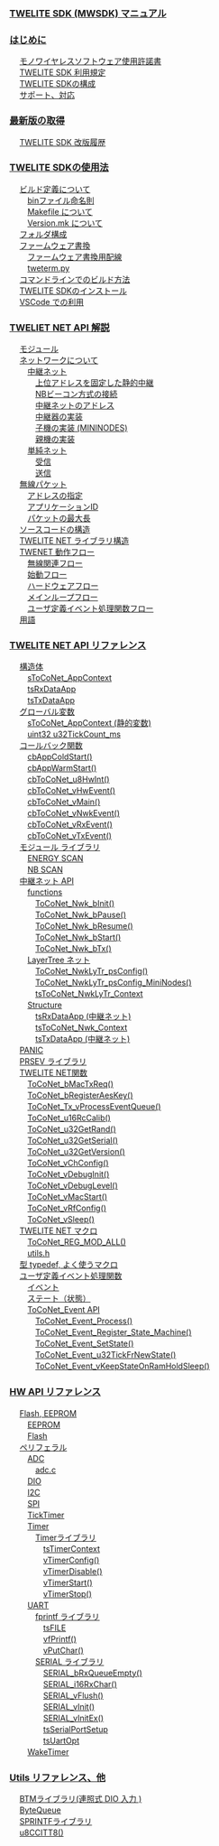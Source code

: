 
### [TWELITE SDK (MWSDK) マニュアル](content//README.md)


### [はじめに](content//overview/README.md)

　 [モノワイヤレスソフトウェア使用許諾書](content//overview/mwsla.md) <br />
　 [TWELITE SDK 利用規定](content//overview/policy.md) <br />
　 [TWELITE SDKの構成](content//overview/sdk_structure.md) <br />
　 [サポート、対応](content//overview/support.md) <br />

### [最新版の取得](content//latest/README.md)

　 [TWELITE SDK 改版履歴](content//latest/sdk_changes.md) <br />

### [TWELITE SDKの使用法](content//twelite-sdk-howto/README.md)

　 [ビルド定義について](content//twelite-sdk-howto/birudonitsuite/README.md) <br />
　　 [binファイル命名則](content//twelite-sdk-howto/birudonitsuite/binfuiru.md) <br />
　　 [Makefile について](content//twelite-sdk-howto/birudonitsuite/makefile-nitsuite.md) <br />
　　 [Version.mk について](content//twelite-sdk-howto/birudonitsuite/versionmk-nitsuite.md) <br />
　 [フォルダ構成](content//twelite-sdk-howto/derekutori.md) <br />
　 [ファームウェア書換](content//twelite-sdk-howto/fumuua/README.md) <br />
　　 [ファームウェア書換用配線](content//twelite-sdk-howto/fumuua/fumuua.md) <br />
　　 [tweterm.py](content//twelite-sdk-howto/fumuua/tweterm.py.md) <br />
　 [コマンドラインでのビルド方法](content//twelite-sdk-howto/komandoraindenobirudo.md) <br />
　 [TWELITE SDKのインストール](content//twelite-sdk-howto/twelite-sdknoinsutru.md) <br />
　 [VSCode での利用](content//twelite-sdk-howto/vscode-deno.md) <br />

### [TWELIET NET API 解説](content//twelite-net-api-expl/README.md)

　 [モジュール](content//twelite-net-api-expl/mojru.md) <br />
　 [ネットワークについて](content//twelite-net-api-expl/nettowkunitsuite/README.md) <br />
　　 [中継ネット](content//twelite-net-api-expl/nettowkunitsuite/netto-1/README.md) <br />
　　　 [上位アドレスを固定した静的中継](content//twelite-net-api-expl/nettowkunitsuite/netto-1/adoresuwoshita.md) <br />
　　　 [NBビーコン方式の接続](content//twelite-net-api-expl/nettowkunitsuite/netto-1/nbbkonno.md) <br />
　　　 [中継ネットのアドレス](content//twelite-net-api-expl/nettowkunitsuite/netto-1/nettonoadoresu.md) <br />
　　　 [中継器の実装](content//twelite-net-api-expl/nettowkunitsuite/netto-1/no-1.md) <br />
　　　 [子機の実装 (MININODES)](content//twelite-net-api-expl/nettowkunitsuite/netto-1/no-mininodes.md) <br />
　　　 [親機の実装](content//twelite-net-api-expl/nettowkunitsuite/netto-1/no.md) <br />
　　 [単純ネット](content//twelite-net-api-expl/nettowkunitsuite/netto/README.md) <br />
　　　 [受信](content//twelite-net-api-expl/nettowkunitsuite/netto/shou-xin.md) <br />
　　　 [送信](content//twelite-net-api-expl/nettowkunitsuite/netto/song-xin.md) <br />
　 [無線パケット](content//twelite-net-api-expl/paketto/README.md) <br />
　　 [アドレスの指定](content//twelite-net-api-expl/paketto/adoresuno.md) <br />
　　 [アプリケーションID](content//twelite-net-api-expl/paketto/apurikshonid.md) <br />
　　 [パケットの最大長](content//twelite-net-api-expl/paketto/pakettono.md) <br />
　 [ソースコードの構造](content//twelite-net-api-expl/ssukdono.md) <br />
　 [TWELITE NET  ライブラリ構造](content//twelite-net-api-expl/twelite-net-raiburari.md) <br />
　 [TWENET 動作フロー](content//twelite-net-api-expl/twenet-fur/README.md) <br />
　　 [無線関連フロー](content//twelite-net-api-expl/twenet-fur/fur-1.md) <br />
　　 [始動フロー](content//twelite-net-api-expl/twenet-fur/fur.md) <br />
　　 [ハードウェアフロー](content//twelite-net-api-expl/twenet-fur/hdouafur.md) <br />
　　 [メインループフロー](content//twelite-net-api-expl/twenet-fur/meinrpufur.md) <br />
　　 [ユーザ定義イベント処理関数フロー](content//twelite-net-api-expl/twenet-fur/yzaibentofur.md) <br />
　 [用語](content//twelite-net-api-expl/yong-yu.md) <br />

### [TWELITE NET API リファレンス](content//twelite-net-api-ref/README.md)

　 [構造体](content//twelite-net-api-ref/gou-zao-ti/README.md) <br />
　　 [sToCoNet_AppContext](content//twelite-net-api-ref/gou-zao-ti/stoconet_appcontext.md) <br />
　　 [tsRxDataApp](content//twelite-net-api-ref/gou-zao-ti/tsrxdataapp.md) <br />
　　 [tsTxDataApp](content//twelite-net-api-ref/gou-zao-ti/tstxdataapp.md) <br />
　 [グローバル変数](content//twelite-net-api-ref/gurbaru/README.md) <br />
　　 [sToCoNet_AppContext (静的変数)](content//twelite-net-api-ref/gurbaru/stoconetappcontext-jing-de-bian-shu.md) <br />
　　 [uint32 u32TickCount_ms](content//twelite-net-api-ref/gurbaru/uint32-u32tickcount_ms.md) <br />
　 [コールバック関数](content//twelite-net-api-ref/krubakku/README.md) <br />
　　 [cbAppColdStart()](content//twelite-net-api-ref/krubakku/cbappcoldstart.md) <br />
　　 [cbAppWarmStart()](content//twelite-net-api-ref/krubakku/cbappwarmstart.md) <br />
　　 [cbToCoNet_u8HwInt()](content//twelite-net-api-ref/krubakku/cbtoconet_u8hwint.md) <br />
　　 [cbToCoNet_vHwEvent()](content//twelite-net-api-ref/krubakku/cbtoconet_vhwevent.md) <br />
　　 [cbToCoNet_vMain()](content//twelite-net-api-ref/krubakku/cbtoconet_vmain.md) <br />
　　 [cbToCoNet_vNwkEvent()](content//twelite-net-api-ref/krubakku/cbtoconet_vnwkevent.md) <br />
　　 [cbToCoNet_vRxEvent()](content//twelite-net-api-ref/krubakku/cbtoconet_vrxevent.md) <br />
　　 [cbToCoNet_vTxEvent()](content//twelite-net-api-ref/krubakku/cbtoconet_vtxevent.md) <br />
　 [モジュール ライブラリ](content//twelite-net-api-ref/mojru-raiburari/README.md) <br />
　　 [ENERGY SCAN](content//twelite-net-api-ref/mojru-raiburari/energy-scan.md) <br />
　　 [NB SCAN](content//twelite-net-api-ref/mojru-raiburari/nb-scan.md) <br />
　 [中継ネット API](content//twelite-net-api-ref/netto-api/README.md) <br />
　　 [functions](content//twelite-net-api-ref/netto-api/functions/README.md) <br />
　　　 [ToCoNet_Nwk_bInit()](content//twelite-net-api-ref/netto-api/functions/toconet_nwk_binit.md) <br />
　　　 [ToCoNet_Nwk_bPause()](content//twelite-net-api-ref/netto-api/functions/toconet_nwk_bpause.md) <br />
　　　 [ToCoNet_Nwk_bResume()](content//twelite-net-api-ref/netto-api/functions/toconet_nwk_bresume.md) <br />
　　　 [ToCoNet_Nwk_bStart()](content//twelite-net-api-ref/netto-api/functions/toconet_nwk_bstart.md) <br />
　　　 [ToCoNet_Nwk_bTx()](content//twelite-net-api-ref/netto-api/functions/toconet_nwk_btx.md) <br />
　　 [LayerTree ネット](content//twelite-net-api-ref/netto-api/layertree-netto/README.md) <br />
　　　 [ToCoNet_NwkLyTr_psConfig()](content//twelite-net-api-ref/netto-api/layertree-netto/toconet_nwklytr_psconfig.md) <br />
　　　 [ToCoNet_NwkLyTr_psConfig_MiniNodes()](content//twelite-net-api-ref/netto-api/layertree-netto/toconet_nwklytr_psconfig_mininodes.md) <br />
　　　 [tsToCoNet_NwkLyTr_Context](content//twelite-net-api-ref/netto-api/layertree-netto/tstoconet_nwklytr_context.md) <br />
　　 [Structure](content//twelite-net-api-ref/netto-api/structure/README.md) <br />
　　　 [tsRxDataApp (中継ネット)](content//twelite-net-api-ref/netto-api/structure/tsrxdataapp-netto.md) <br />
　　　 [tsToCoNet_Nwk_Context](content//twelite-net-api-ref/netto-api/structure/tstoconet_nwk_context.md) <br />
　　　 [tsTxDataApp (中継ネット)](content//twelite-net-api-ref/netto-api/structure/tstxdataapp-netto.md) <br />
　 [PANIC](content//twelite-net-api-ref/panic.md) <br />
　 [PRSEV ライブラリ](content//twelite-net-api-ref/prsev-raiburari.md) <br />
　 [TWELITE NET関数](content//twelite-net-api-ref/twelite-net-guan-shu/README.md) <br />
　　 [ToCoNet_bMacTxReq()](content//twelite-net-api-ref/twelite-net-guan-shu/toconet_bmactxreq.md) <br />
　　 [ToCoNet_bRegisterAesKey()](content//twelite-net-api-ref/twelite-net-guan-shu/toconet_bregisteraeskey.md) <br />
　　 [ToCoNet_Tx_vProcessEventQueue()](content//twelite-net-api-ref/twelite-net-guan-shu/toconet_tx_vprocesseventqueue.md) <br />
　　 [ToCoNet_u16RcCalib()](content//twelite-net-api-ref/twelite-net-guan-shu/toconet_u16rccalib.md) <br />
　　 [ToCoNet_u32GetRand()](content//twelite-net-api-ref/twelite-net-guan-shu/toconet_u32getrand.md) <br />
　　 [ToCoNet_u32GetSerial()](content//twelite-net-api-ref/twelite-net-guan-shu/toconet_u32getserial.md) <br />
　　 [ToCoNet_u32GetVersion()](content//twelite-net-api-ref/twelite-net-guan-shu/toconet_u32getversion.md) <br />
　　 [ToCoNet_vChConfig()](content//twelite-net-api-ref/twelite-net-guan-shu/toconet_vchconfig.md) <br />
　　 [ToCoNet_vDebugInit()](content//twelite-net-api-ref/twelite-net-guan-shu/toconet_vdebuginit.md) <br />
　　 [ToCoNet_vDebugLevel()](content//twelite-net-api-ref/twelite-net-guan-shu/toconet_vdebuglevel.md) <br />
　　 [ToCoNet_vMacStart()](content//twelite-net-api-ref/twelite-net-guan-shu/toconet_vmacstart.md) <br />
　　 [ToCoNet_vRfConfig()](content//twelite-net-api-ref/twelite-net-guan-shu/toconet_vrfconfig.md) <br />
　　 [ToCoNet_vSleep()](content//twelite-net-api-ref/twelite-net-guan-shu/toconet_vsleep.md) <br />
　 [TWELITE NET マクロ](content//twelite-net-api-ref/twelite-net-makuro/README.md) <br />
　　 [ToCoNet_REG_MOD_ALL()](content//twelite-net-api-ref/twelite-net-makuro/toconet_reg_mod_all.md) <br />
　　 [utils.h](content//twelite-net-api-ref/twelite-net-makuro/utils.h.md) <br />
　 [型 typedef, よく使うマクロ](content//twelite-net-api-ref/typedef-yokuumakuro.md) <br />
　 [ユーザ定義イベント処理関数](content//twelite-net-api-ref/yzaibento/README.md) <br />
　　 [イベント](content//twelite-net-api-ref/yzaibento/ibento.md) <br />
　　 [ステート（状態）](content//twelite-net-api-ref/yzaibento/sutto.md) <br />
　　 [ToCoNet_Event API](content//twelite-net-api-ref/yzaibento/toconet_event-api/README.md) <br />
　　　 [ToCoNet_Event_Process()](content//twelite-net-api-ref/yzaibento/toconet_event-api/toconet_event_process.md) <br />
　　　 [ToCoNet_Event_Register_State_Machine()](content//twelite-net-api-ref/yzaibento/toconet_event-api/toconet_event_register_state_machine.md) <br />
　　　 [ToCoNet_Event_SetState()](content//twelite-net-api-ref/yzaibento/toconet_event-api/toconet_event_setstate.md) <br />
　　　 [ToCoNet_Event_u32TickFrNewState()](content//twelite-net-api-ref/yzaibento/toconet_event-api/toconet_event_u32tickfrnewstate.md) <br />
　　　 [ToCoNet_Event_vKeepStateOnRamHoldSleep()](content//twelite-net-api-ref/yzaibento/toconet_event-api/toconet_event_vkeepstateonramholdsleep.md) <br />

### [HW API リファレンス](content//hw-api-ref/README.md)

　 [Flash, EEPROM](content//hw-api-ref/flash-eeprom/README.md) <br />
　　 [EEPROM](content//hw-api-ref/flash-eeprom/eeprom.md) <br />
　　 [Flash](content//hw-api-ref/flash-eeprom/flash.md) <br />
　 [ペリフェラル](content//hw-api-ref/perifuraru/README.md) <br />
　　 [ADC](content//hw-api-ref/perifuraru/adc/README.md) <br />
　　　 [adc.c](content//hw-api-ref/perifuraru/adc/adc.c.md) <br />
　　 [DIO](content//hw-api-ref/perifuraru/dio.md) <br />
　　 [I2C](content//hw-api-ref/perifuraru/i2c.md) <br />
　　 [SPI](content//hw-api-ref/perifuraru/spi.md) <br />
　　 [TickTimer](content//hw-api-ref/perifuraru/ticktimer.md) <br />
　　 [Timer](content//hw-api-ref/perifuraru/timer/README.md) <br />
　　　 [Timerライブラリ](content//hw-api-ref/perifuraru/timer/timerraiburari/README.md) <br />
　　　　 [tsTimerContext](content//hw-api-ref/perifuraru/timer/timerraiburari/tstimercontext.md) <br />
　　　　 [vTimerConfig()](content//hw-api-ref/perifuraru/timer/timerraiburari/vtimerconfig.md) <br />
　　　　 [vTimerDisable()](content//hw-api-ref/perifuraru/timer/timerraiburari/vtimerdisable.md) <br />
　　　　 [vTimerStart()](content//hw-api-ref/perifuraru/timer/timerraiburari/vtimerstart.md) <br />
　　　　 [vTimerStop()](content//hw-api-ref/perifuraru/timer/timerraiburari/vtimerstop.md) <br />
　　 [UART](content//hw-api-ref/perifuraru/uart/README.md) <br />
　　　 [fprintf ライブラリ](content//hw-api-ref/perifuraru/uart/fprintf-raiburari/README.md) <br />
　　　　 [tsFILE](content//hw-api-ref/perifuraru/uart/fprintf-raiburari/tsfile.md) <br />
　　　　 [vfPrintf()](content//hw-api-ref/perifuraru/uart/fprintf-raiburari/vfprintf.md) <br />
　　　　 [vPutChar()](content//hw-api-ref/perifuraru/uart/fprintf-raiburari/vputchar.md) <br />
　　　 [SERIAL ライブラリ](content//hw-api-ref/perifuraru/uart/serial-raiburari/README.md) <br />
　　　　 [SERIAL_bRxQueueEmpty()](content//hw-api-ref/perifuraru/uart/serial-raiburari/serial_brxqueueempty.md) <br />
　　　　 [SERIAL_i16RxChar()](content//hw-api-ref/perifuraru/uart/serial-raiburari/serial_i16rxchar.md) <br />
　　　　 [SERIAL_vFlush()](content//hw-api-ref/perifuraru/uart/serial-raiburari/serial_vflush.md) <br />
　　　　 [SERIAL_vInit()](content//hw-api-ref/perifuraru/uart/serial-raiburari/serial_vinit.md) <br />
　　　　 [SERIAL_vInitEx()](content//hw-api-ref/perifuraru/uart/serial-raiburari/serial_vinitex.md) <br />
　　　　 [tsSerialPortSetup](content//hw-api-ref/perifuraru/uart/serial-raiburari/tsserialportsetup.md) <br />
　　　　 [tsUartOpt](content//hw-api-ref/perifuraru/uart/serial-raiburari/tsuartopt.md) <br />
　　 [WakeTimer](content//hw-api-ref/perifuraru/waketimer.md) <br />

### [Utils リファレンス、他](content//utils-ref/README.md)

　 [BTMライブラリ(連照式 DIO 入力 )](content//utils-ref/btmraiburari-dio.md) <br />
　 [ByteQueue](content//utils-ref/bytequeue.md) <br />
　 [SPRINTFライブラリ](content//utils-ref/sprintfraiburari.md) <br />
　 [u8CCITT8()](content//utils-ref/u8ccitt8.md) <br />

